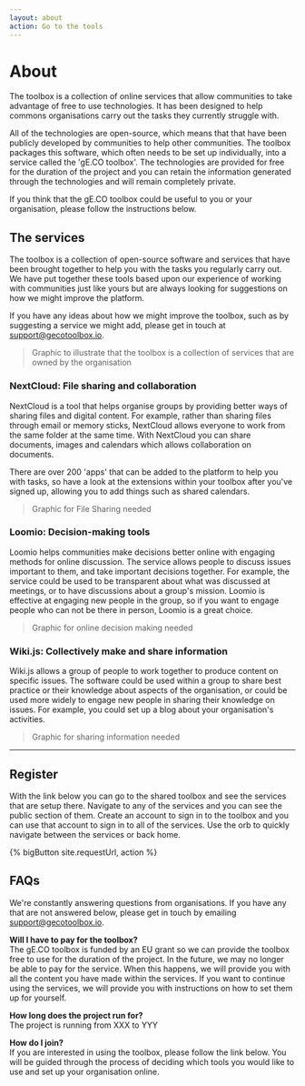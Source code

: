 ```yaml
---
layout: about
action: Go to the tools
---
```


# About

The toolbox is a collection of online services that allow communities to take advantage of free to use technologies.
It has been designed to help commons organisations carry out the tasks they currently struggle with.

All of the technologies are open-source, which means that that have been publicly developed by communities to help other communities.
The toolbox packages this software, which often needs to be set up individually, into a service called the 'gE.CO toolbox'.
The technologies are provided for free for the duration of the project
and you can retain the information generated through the technologies and will remain completely private.

If you think that the gE.CO toolbox could be useful to you or your organisation, please follow the instructions below.

## The services

The toolbox is a collection of open-source software and services that have been brought together to help you with the tasks you regularly carry out.
We have put together these tools based upon our experience of working with communities just like yours but are always looking for suggestions on how we might improve the platform.

If you have any ideas about how we might improve the toolbox, such as by suggesting a service we might add, please get in touch at [support@gecotoolbox.io](mailto:support@gecotoolbox.io).

> Graphic to illustrate that the toolbox is a collection of services that are owned by the organisation

### NextCloud: File sharing and collaboration

NextCloud is a tool that helps organise groups by providing better ways of sharing files and digital content.
For example, rather than sharing files through email or memory sticks, NextCloud allows everyone to work from the same folder at the same time.
With NextCloud you can share documents, images and calendars which allows collaboration on documents.

There are over 200 'apps' that can be added to the platform to help you with tasks,
so have a look at the extensions within your toolbox after you've signed up,
allowing you to add things such as shared calendars.

> Graphic for File Sharing needed

### Loomio: Decision-making tools

Loomio helps communities make decisions better online with engaging methods for online discussion.
The service allows people to discuss issues important to them,
and take important decisions together.
For example, the service could be used to be transparent about what was discussed at meetings,
or to have discussions about a group's mission.
Loomio is effective at engaging new people in the group,
so if you want to engage people who can not be there in person, Loomio is a great choice.

> Graphic for online decision making needed

### Wiki.js: Collectively make and share information

Wiki.js allows a group of people to work together to produce content on specific issues.
The software could be used within a group to share best practice or their knowledge about aspects of the organisation,
or could be used more widely to engage new people in sharing their knowledge on issues.
For example, you could set up a blog about your organisation's activities.

> Graphic for sharing information needed

---

## Register

With the link below you can go to the shared toolbox and see the services that are setup there.
Navigate to any of the services and you can see the public section of them.
Create an account to sign in to the toolbox and you can use that account to sign in to all of the services.
Use the orb to quickly navigate between the services or back home.

{% bigButton site.requestUrl, action %}

## FAQs

We're constantly answering questions from organisations.
If you have any that are not answered below, please get in touch by emailing [support@gecotoolbox.io](mailto:support@gecotoolbox.io).

**Will I have to pay for the toolbox?**<br>
The gE.CO toolbox is funded by an EU grant so we can provide the toolbox free to use for the duration of the project.
In the future, we may no longer be able to pay for the service.
When this happens, we will provide you with all the content you have made within the services.
If you want to continue using the services, we will provide you with instructions on how to set them up for yourself.

**How long does the project run for?**<br>
The project is running from XXX to YYY

**How do I join?**<br>
If you are interested in using the toolbox, please follow the link below.
You will be guided through the process of deciding which tools you would like to use
and set up your organisation online.
